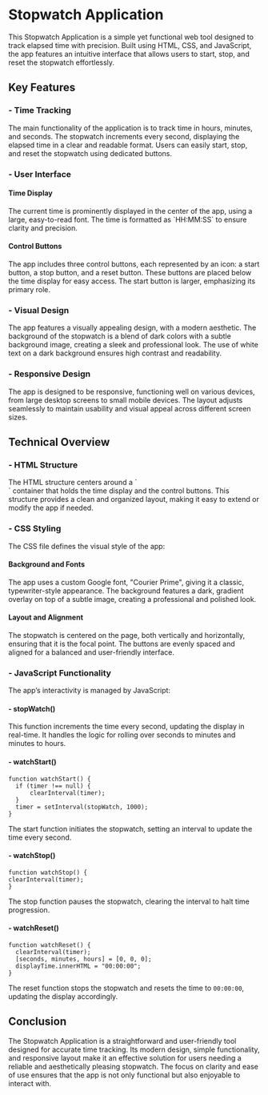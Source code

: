 # Stopwatch Application

This Stopwatch Application is a simple yet functional web tool designed to track elapsed time with precision. Built using HTML, CSS, and JavaScript, the app features an intuitive interface that allows users to start, stop, and reset the stopwatch effortlessly.

<h2>Key Features</h2>
<h3>- Time Tracking</h3>
The main functionality of the application is to track time in hours, minutes, and seconds. The stopwatch increments every second, displaying the elapsed time in a clear and readable format. Users can easily start, stop, and reset the stopwatch using dedicated buttons.
<h3>- User Interface</h3>
  <h4>Time Display</h4>
The current time is prominently displayed in the center of the app, using a large, easy-to-read font. The time is formatted as `HH:MM:SS` to ensure clarity and precision.
  <h4>Control Buttons</h4>
The app includes three control buttons, each represented by an icon: a start button, a stop button, and a reset button. These buttons are placed below the time display for easy access. The start button is larger, emphasizing its primary role.
<h3>- Visual Design</h3>
The app features a visually appealing design, with a modern aesthetic. The background of the stopwatch is a blend of dark colors with a subtle background image, creating a sleek and professional look. The use of white text on a dark background ensures high contrast and readability.
<h3>- Responsive Design</h3>
The app is designed to be responsive, functioning well on various devices, from large desktop screens to small mobile devices. The layout adjusts seamlessly to maintain usability and visual appeal across different screen sizes.
<h2>Technical Overview</h2>
<h3>- HTML Structure</h3>
The HTML structure centers around a `<div>` container that holds the time display and the control buttons. This structure provides a clean and organized layout, making it easy to extend or modify the app if needed.
<h3>- CSS Styling</h3>
The CSS file defines the visual style of the app:
  <h4>Background and Fonts</h4>
The app uses a custom Google font, "Courier Prime", giving it a classic, typewriter-style appearance. The background features a dark, gradient overlay on top of a subtle image, creating a professional and polished look.
  <h4>Layout and Alignment</h4>
The stopwatch is centered on the page, both vertically and horizontally, ensuring that it is the focal point. The buttons are evenly spaced and aligned for a balanced and user-friendly interface.
<h3>- JavaScript Functionality</h3>
The app’s interactivity is managed by JavaScript:
  <h4>- stopWatch()</h4>
This function increments the time every second, updating the display in real-time. It handles the logic for rolling over seconds to minutes and minutes to hours.
  <h4>- watchStart()</h4>

    function watchStart() {
      if (timer !== null) {
          clearInterval(timer);
      }
      timer = setInterval(stopWatch, 1000);
    }
  
The start function initiates the stopwatch, setting an interval to update the time every second.
  <h4>- watchStop()</h4>

    function watchStop() {
    clearInterval(timer);
    }
  
The stop function pauses the stopwatch, clearing the interval to halt time progression.
  <h4>- watchReset()</h4>

    function watchReset() {
      clearInterval(timer);
      [seconds, minutes, hours] = [0, 0, 0];
      displayTime.innerHTML = "00:00:00";
    }
  
The reset function stops the stopwatch and resets the time to `00:00:00`, updating the display accordingly.
<h2>Conclusion</h2>
The Stopwatch Application is a straightforward and user-friendly tool designed for accurate time tracking. Its modern design, simple functionality, and responsive layout make it an effective solution for users needing a reliable and aesthetically pleasing stopwatch. The focus on clarity and ease of use ensures that the app is not only functional but also enjoyable to interact with.
